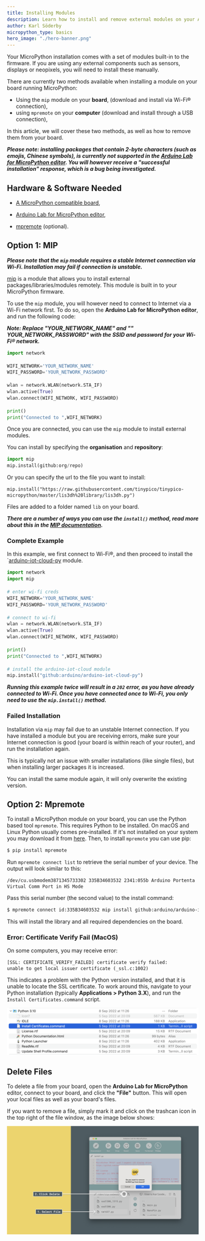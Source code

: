 ```yaml
---
title: Installing Modules
description: Learn how to install and remove external modules on your Arduino board.
author: Karl Söderby
micropython_type: basics
hero_image: "./hero-banner.png"
---
```


Your MicroPython installation comes with a set of modules built-in to the firmware. If you are using any external components such as sensors, displays or neopixels, you will need to install these manually.

There are currently two methods available when installing a module on your board running MicroPython:
- Using the `mip` module on your **board**, (download and install via Wi-Fi® connection),
- using `mpremote` on your **computer** (download and install through a USB connection),

In this article, we will cover these two methods, as well as how to remove them from your board.

***Please note: installing packages that contain 2-byte characters (such as emojis, Chinese symbols), is currently not supported in the [Arduino Lab for MicroPython editor](https://labs.arduino.cc/en/labs/micropython). You will however receive a "successful installation" response, which is a bug being investigated.***

## Hardware & Software Needed

- [A MicroPython compatible board](/micropython/basics/board-installation#supported-boards),

- [Arduino Lab for MicroPython editor](https://labs.arduino.cc/en/labs/micropython),
- [mpremote](https://pypi.org/project/mpremote/) (optional).

## Option 1: MIP

***Please note that the `mip` module requires a stable Internet connection via Wi-Fi. Installation may fail if connection is unstable.***

[mip](https://docs.micropython.org/en/latest/reference/packages.html#installing-packages-with-mip) is a module that allows you to install external packages/libraries/modules remotely. This module is built in to your MicroPython firmware.

To use the `mip` module, you will however need to connect to Internet via a Wi-Fi network first. To do so, open the **Arduino Lab for MicroPython editor**, and run the following code:

***Note: Replace "YOUR_NETWORK_NAME" and "" YOUR_NETWORK_PASSWORD" with the SSID and password for your Wi-Fi® network.***


```python
import network

WIFI_NETWORK='YOUR_NETWORK_NAME'
WIFI_PASSWORD='YOUR_NETWORK_PASSWORD'

wlan = network.WLAN(network.STA_IF)
wlan.active(True)
wlan.connect(WIFI_NETWORK, WIFI_PASSWORD)

print()
print("Connected to ",WIFI_NETWORK)
```

Once you are connected, you can use the `mip` module to install external modules. 

You can install by specifying the **organisation** and **repository**:

```python
import mip
mip.install(github:org/repo)
```

Or you can specify the url to the file you want to install:

```
mip.install("https://raw.githubusercontent.com/tinypico/tinypico-micropython/master/lis3dh%20library/lis3dh.py")

```

Files are added to a folder named `lib` on your board.

***There are a number of ways you can use the `install()` method, read more about this in the [MIP documentation](https://docs.micropython.org/en/latest/reference/packages.html#installing-packages-with-mip).***

### Complete Example

In this example, we first connect to Wi-Fi®, and then proceed to install the `[arduino-iot-cloud-py](https://github.com/arduino/arduino-iot-cloud-py) module. 

```python
import network
import mip

# enter wi-fi creds
WIFI_NETWORK='YOUR_NETWORK_NAME'
WIFI_PASSWORD='YOUR_NETWORK_PASSWORD'

# connect to wi-fi
wlan = network.WLAN(network.STA_IF)
wlan.active(True)
wlan.connect(WIFI_NETWORK, WIFI_PASSWORD)

print()
print("Connected to ",WIFI_NETWORK)

# install the arduino-iot-cloud module
mip.install("github:arduino/arduino-iot-cloud-py")
```

***Running this example twice will result in a `202` error, as you have already connected to Wi-Fi. Once you have connected once to Wi-Fi, you only need to use the `mip.install()` method.***

### Failed Installation

Installation via `mip` may fail due to an unstable Internet connection. If you have installed a module but you are receiving errors, make sure your Internet connection is good (your board is within reach of your router), and run the installation again.

This is typically not an issue with smaller installations (like single files), but when installing larger packages it is increased.  

You can install the same module again, it will only overwrite the existing version.

## Option 2: Mpremote

To install a MicroPython module on your board, you can use the Python based tool `mpremote`. This requires Python to be installed. On macOS and Linux Python usually comes pre-installed. If it's not installed on your system you may download it from [here](https://www.python.org/downloads/). Then, to install `mpremote` you can use pip:

```bash
$ pip install mpremote
```

Run `mpremote connect list` to retrieve the serial number of your device. The output will look similar to this:

```
/dev/cu.usbmodem3871345733302 335B34603532 2341:055b Arduino Portenta Virtual Comm Port in HS Mode
```

Pass this serial number (the second value) to the install command:

```bash
$ mpremote connect id:335B34603532 mip install github:arduino/arduino-iot-cloud-py
```

This will install the library and all required dependencies on the board.

### Error: Certificate Verify Fail (MacOS)

On some computers, you may receive error:

```
[SSL: CERTIFICATE_VERIFY_FAILED] certificate verify failed:
unable to get local issuer certificate (_ssl.c:1002)
```

This indicates a problem with the Python version installed, and that it is unable to locate the SSL certificate. To work around this, navigate to your Python installation (typically **Applications > Python 3.X**), and run the `Install Certificates.command` script.

![Install Certificate.](assets/install-cert.png)

## Delete Files

To delete a file from your board, open the **Arduino Lab for MicroPython** editor, connect to your board, and click the **"File"** button. This will open your local files as well as your board's files.

If you want to remove a file, simply mark it and click on the trashcan icon in the top right of the file window, as the image below shows:

![Removing files.](assets/delete-file.png)